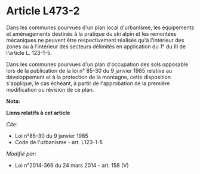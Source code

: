 # Article L473-2

Dans les communes pourvues d'un plan local d'urbanisme, les équipements et aménagements destinés à la pratique du ski alpin
et les remontées mécaniques ne peuvent être respectivement réalisés qu'à l'intérieur des zones ou à l'intérieur des secteurs
délimités en application du 1° du III de l'article L. 123-1-5. 

Dans les communes pourvues d'un plan d'occupation des sols opposable lors de la publication de la loi n° 85-30 du 9 janvier
1985 relative au développement et à la protection de la montagne, cette disposition s'applique, le cas échéant, à partir de
l'approbation de la première modification ou révision de ce plan.

**Nota:**



**Liens relatifs à cet article**

_Cite_:

  - Loi n°85-30 du 9 janvier 1985
  - Code de l'urbanisme - art. L123-1-5

_Modifié par_:

  - Loi n°2014-366 du 24 mars 2014 - art. 158 (V)
